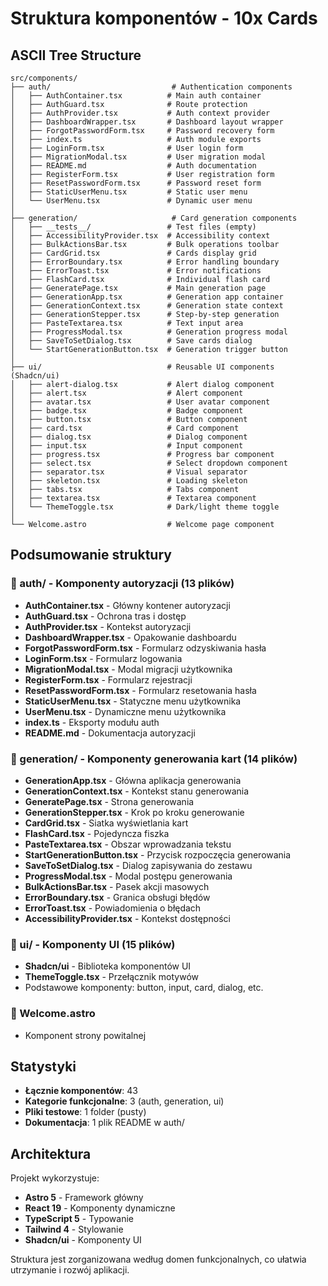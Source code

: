 # Struktura komponentów - 10x Cards

## ASCII Tree Structure

```
src/components/
├── auth/                           # Authentication components
│   ├── AuthContainer.tsx          # Main auth container
│   ├── AuthGuard.tsx              # Route protection
│   ├── AuthProvider.tsx           # Auth context provider
│   ├── DashboardWrapper.tsx       # Dashboard layout wrapper
│   ├── ForgotPasswordForm.tsx     # Password recovery form
│   ├── index.ts                   # Auth module exports
│   ├── LoginForm.tsx              # User login form
│   ├── MigrationModal.tsx         # User migration modal
│   ├── README.md                  # Auth documentation
│   ├── RegisterForm.tsx           # User registration form
│   ├── ResetPasswordForm.tsx      # Password reset form
│   ├── StaticUserMenu.tsx         # Static user menu
│   └── UserMenu.tsx               # Dynamic user menu
│
├── generation/                     # Card generation components
│   ├── __tests__/                 # Test files (empty)
│   ├── AccessibilityProvider.tsx  # Accessibility context
│   ├── BulkActionsBar.tsx         # Bulk operations toolbar
│   ├── CardGrid.tsx               # Cards display grid
│   ├── ErrorBoundary.tsx          # Error handling boundary
│   ├── ErrorToast.tsx             # Error notifications
│   ├── FlashCard.tsx              # Individual flash card
│   ├── GeneratePage.tsx           # Main generation page
│   ├── GenerationApp.tsx          # Generation app container
│   ├── GenerationContext.tsx      # Generation state context
│   ├── GenerationStepper.tsx      # Step-by-step generation
│   ├── PasteTextarea.tsx          # Text input area
│   ├── ProgressModal.tsx          # Generation progress modal
│   ├── SaveToSetDialog.tsx        # Save cards dialog
│   └── StartGenerationButton.tsx  # Generation trigger button
│
├── ui/                            # Reusable UI components (Shadcn/ui)
│   ├── alert-dialog.tsx           # Alert dialog component
│   ├── alert.tsx                  # Alert component
│   ├── avatar.tsx                 # User avatar component
│   ├── badge.tsx                  # Badge component
│   ├── button.tsx                 # Button component
│   ├── card.tsx                   # Card component
│   ├── dialog.tsx                 # Dialog component
│   ├── input.tsx                  # Input component
│   ├── progress.tsx               # Progress bar component
│   ├── select.tsx                 # Select dropdown component
│   ├── separator.tsx              # Visual separator
│   ├── skeleton.tsx               # Loading skeleton
│   ├── tabs.tsx                   # Tabs component
│   ├── textarea.tsx               # Textarea component
│   └── ThemeToggle.tsx            # Dark/light theme toggle
│
└── Welcome.astro                  # Welcome page component
```

## Podsumowanie struktury

### 📁 auth/ - Komponenty autoryzacji (13 plików)

- **AuthContainer.tsx** - Główny kontener autoryzacji
- **AuthGuard.tsx** - Ochrona tras i dostęp
- **AuthProvider.tsx** - Kontekst autoryzacji
- **DashboardWrapper.tsx** - Opakowanie dashboardu
- **ForgotPasswordForm.tsx** - Formularz odzyskiwania hasła
- **LoginForm.tsx** - Formularz logowania
- **MigrationModal.tsx** - Modal migracji użytkownika
- **RegisterForm.tsx** - Formularz rejestracji
- **ResetPasswordForm.tsx** - Formularz resetowania hasła
- **StaticUserMenu.tsx** - Statyczne menu użytkownika
- **UserMenu.tsx** - Dynamiczne menu użytkownika
- **index.ts** - Eksporty modułu auth
- **README.md** - Dokumentacja autoryzacji

### 📁 generation/ - Komponenty generowania kart (14 plików)

- **GenerationApp.tsx** - Główna aplikacja generowania
- **GenerationContext.tsx** - Kontekst stanu generowania
- **GeneratePage.tsx** - Strona generowania
- **GenerationStepper.tsx** - Krok po kroku generowanie
- **CardGrid.tsx** - Siatka wyświetlania kart
- **FlashCard.tsx** - Pojedyncza fiszka
- **PasteTextarea.tsx** - Obszar wprowadzania tekstu
- **StartGenerationButton.tsx** - Przycisk rozpoczęcia generowania
- **SaveToSetDialog.tsx** - Dialog zapisywania do zestawu
- **ProgressModal.tsx** - Modal postępu generowania
- **BulkActionsBar.tsx** - Pasek akcji masowych
- **ErrorBoundary.tsx** - Granica obsługi błędów
- **ErrorToast.tsx** - Powiadomienia o błędach
- **AccessibilityProvider.tsx** - Kontekst dostępności

### 📁 ui/ - Komponenty UI (15 plików)

- **Shadcn/ui** - Biblioteka komponentów UI
- **ThemeToggle.tsx** - Przełącznik motywów
- Podstawowe komponenty: button, input, card, dialog, etc.

### 📄 Welcome.astro

- Komponent strony powitalnej

## Statystyki

- **Łącznie komponentów**: 43
- **Kategorie funkcjonalne**: 3 (auth, generation, ui)
- **Pliki testowe**: 1 folder (pusty)
- **Dokumentacja**: 1 plik README w auth/

## Architektura

Projekt wykorzystuje:

- **Astro 5** - Framework główny
- **React 19** - Komponenty dynamiczne
- **TypeScript 5** - Typowanie
- **Tailwind 4** - Stylowanie
- **Shadcn/ui** - Komponenty UI

Struktura jest zorganizowana według domen funkcjonalnych, co ułatwia utrzymanie i rozwój aplikacji.
